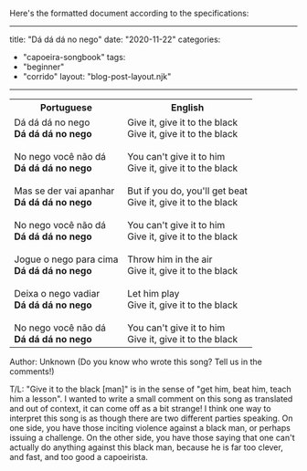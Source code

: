 Here's the formatted document according to the specifications:

---
title: "Dá dá dá no nego"
date: "2020-11-22"
categories: 
  - "capoeira-songbook"
tags: 
  - "beginner"
  - "corrido"
layout: "blog-post-layout.njk"
---

<table class="capoeira-table">
    <tr class="header-row">
        <th>Portuguese</th>
        <th>English</th>
    </tr>
    <tr>
        <td>Dá dá dá no nego<br>
<strong>Dá dá dá no nego</strong><br>
<br>
No nego você não dá<br>
<strong>Dá dá dá no nego</strong><br>
<br>
Mas se der vai apanhar<br>
<strong>Dá dá dá no nego</strong><br>
<br>
No nego você não dá<br>
<strong>Dá dá dá no nego</strong><br>
<br>
Jogue o nego para cima<br>
<strong>Dá dá dá no nego</strong><br>
<br>
Deixa o nego vadiar<br>
<strong>Dá dá dá no nego</strong><br>
<br>
No nego você não dá<br>
<strong>Dá dá dá no nego</strong></td>
        <td>Give it, give it to the black<br>
Give it, give it to the black<br>
<br>
You can't give it to him<br>
Give it, give it to the black<br>
<br>
But if you do, you'll get beat<br>
Give it, give it to the black<br>
<br>
You can't give it to him<br>
Give it, give it to the black<br>
<br>
Throw him in the air<br>
Give it, give it to the black<br>
<br>
Let him play<br>
Give it, give it to the black<br>
<br>
You can't give it to him<br>
Give it, give it to the black</td>
    </tr>
</table>

<figcaption>

Author: Unknown (Do you know who wrote this song? Tell us in the comments!)  
  
T/L: "Give it to the black \[man\]" is in the sense of "get him, beat him, teach him a lesson". I wanted to write a small comment on this song as translated and out of context, it can come off as a bit strange! I think one way to interpret this song is as though there are two different parties speaking. On one side, you have those inciting violence against a black man, or perhaps issuing a challenge. On the other side, you have those saying that one can't actually do anything against this black man, because he is far too clever, and fast, and too good a capoeirista.

</figcaption>